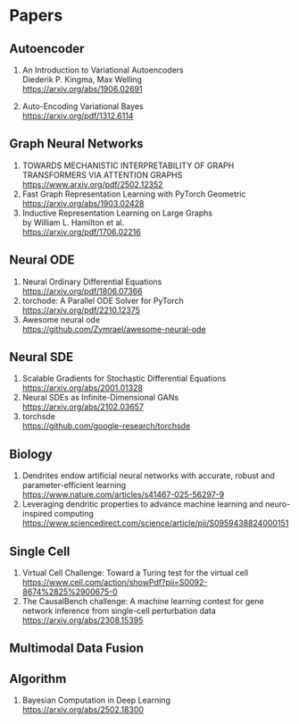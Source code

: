 # Papers

## Autoencoder

1. An Introduction to Variational Autoencoders  
   Diederik P. Kingma, Max Welling  
https://arxiv.org/abs/1906.02691

2. Auto-Encoding Variational Bayes  
https://arxiv.org/pdf/1312.6114


## Graph Neural Networks  
1. TOWARDS MECHANISTIC INTERPRETABILITY OF GRAPH TRANSFORMERS VIA ATTENTION GRAPHS  
https://www.arxiv.org/pdf/2502.12352
2. Fast Graph Representation Learning with PyTorch Geometric  
https://arxiv.org/abs/1903.02428
2. Inductive Representation Learning on Large Graphs  
by William L. Hamilton et al.  
https://arxiv.org/pdf/1706.02216  

## Neural ODE  
1. Neural Ordinary Differential Equations  
https://arxiv.org/pdf/1806.07366  
2. torchode: A Parallel ODE Solver for PyTorch  
https://arxiv.org/pdf/2210.12375  
3. Awesome neural ode  
https://github.com/Zymrael/awesome-neural-ode

## Neural SDE  
1. Scalable Gradients for Stochastic Differential Equations
https://arxiv.org/abs/2001.01328  
2. Neural SDEs as Infinite-Dimensional GANs  
https://arxiv.org/abs/2102.03657
3. torchsde  
https://github.com/google-research/torchsde  

## Biology
1. Dendrites endow artificial neural networks with accurate, robust and parameter-efficient learning  
https://www.nature.com/articles/s41467-025-56297-9
2. Leveraging dendritic properties to advance machine learning and neuro-inspired computing
https://www.sciencedirect.com/science/article/pii/S0959438824000151  

## Single Cell
1. Virtual Cell Challenge: Toward a Turing test for the virtual cell
https://www.cell.com/action/showPdf?pii=S0092-8674%2825%2900675-0
2. The CausalBench challenge: A machine learning contest for gene network inference from single-cell perturbation data
https://arxiv.org/abs/2308.15395

## Multimodal Data Fusion

## Algorithm  
1. Bayesian Computation in Deep Learning  
https://arxiv.org/abs/2502.18300





